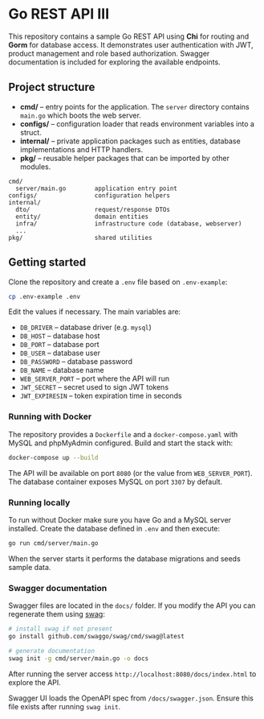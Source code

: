 # Go REST API III

This repository contains a sample Go REST API using **Chi** for routing and **Gorm** for database access. It demonstrates user authentication with JWT, product management and role based authorization. Swagger documentation is included for exploring the available endpoints.

## Project structure

- **cmd/** – entry points for the application. The `server` directory contains `main.go` which boots the web server.
- **configs/** – configuration loader that reads environment variables into a struct.
- **internal/** – private application packages such as entities, database implementations and HTTP handlers.
- **pkg/** – reusable helper packages that can be imported by other modules.

```
cmd/
  server/main.go        application entry point
configs/                configuration helpers
internal/
  dto/                  request/response DTOs
  entity/               domain entities
  infra/                infrastructure code (database, webserver)
  ...
pkg/                    shared utilities
```

## Getting started

Clone the repository and create a `.env` file based on `.env-example`:

```bash
cp .env-example .env
```

Edit the values if necessary. The main variables are:

- `DB_DRIVER` – database driver (e.g. `mysql`)
- `DB_HOST` – database host
- `DB_PORT` – database port
- `DB_USER` – database user
- `DB_PASSWORD` – database password
- `DB_NAME` – database name
- `WEB_SERVER_PORT` – port where the API will run
- `JWT_SECRET` – secret used to sign JWT tokens
- `JWT_EXPIRESIN` – token expiration time in seconds

### Running with Docker

The repository provides a `Dockerfile` and a `docker-compose.yaml` with MySQL and phpMyAdmin configured. Build and start the stack with:

```bash
docker-compose up --build
```

The API will be available on port `8080` (or the value from `WEB_SERVER_PORT`). The database container exposes MySQL on port `3307` by default.

### Running locally

To run without Docker make sure you have Go and a MySQL server installed. Create the database defined in `.env` and then execute:

```bash
go run cmd/server/main.go
```

When the server starts it performs the database migrations and seeds sample data.

### Swagger documentation

Swagger files are located in the `docs/` folder. If you modify the API you can regenerate them using [swag](https://github.com/swaggo/swag):

```bash
# install swag if not present
go install github.com/swaggo/swag/cmd/swag@latest

# generate documentation
swag init -g cmd/server/main.go -o docs
```

After running the server access `http://localhost:8080/docs/index.html` to explore the API.

Swagger UI loads the OpenAPI spec from `/docs/swagger.json`. Ensure this file exists after running `swag init`.

